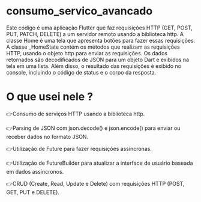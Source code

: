 # consumo_servico_avancado

Este código é uma aplicação Flutter que faz requisições HTTP (GET, POST, PUT, PATCH, DELETE) a um servidor remoto usando a biblioteca http. A classe Home é uma tela que apresenta botões para fazer essas requisições. A classe _HomeState contém os métodos que realizam as requisições HTTP, usando o objeto http para enviar as requisições. Os dados retornados são decodificados de JSON para um objeto Dart e exibidos na tela em uma lista. Além disso, o resultado das requisições é exibido no console, incluindo o código de status e o corpo da resposta.

# O que usei nele ?

👉Consumo de serviços HTTP usando a biblioteca http.<br>
 
👉Parsing de JSON com json.decode() e json.encode() para enviar ou receber dados no formato JSON.<br>

👉Utilização de Future para fazer requisições assíncronas.<br>

👉Utilização de FutureBuilder para atualizar a interface de usuário baseada em dados assíncronos.<br>

👉CRUD (Create, Read, Update e Delete) com requisições HTTP (POST, GET, PUT e DELETE).<br>
